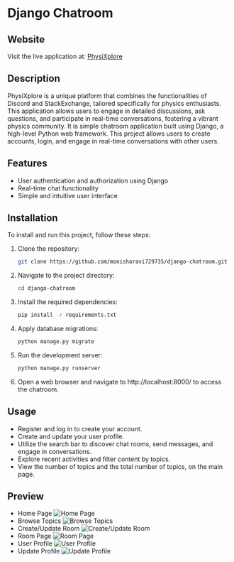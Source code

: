 # Django Chatroom

## Website
Visit the live application at: [PhysiXplore](https://monishar729735.pythonanywhere.com)

## Description

PhysiXplore is a unique platform that combines the functionalities of Discord and StackExchange, tailored specifically for physics enthusiasts. This application allows users to engage in detailed discussions, ask questions, and participate in real-time conversations, fostering a vibrant physics community. It is simple chatroom application built using Django, a high-level Python web framework. This project allows users to create accounts, login, and engage in real-time conversations with other users.

## Features

- User authentication and authorization using Django
- Real-time chat functionality
- Simple and intuitive user interface

## Installation

To install and run this project, follow these steps:

1. Clone the repository:
   ```bash
   git clone https://github.com/monisharavi729735/django-chatroom.git
   
2. Navigate to the project directory:
   ```bash  
   cd django-chatroom
   
4. Install the required dependencies:
   ```bash
   pip install -r requirements.txt
   
6. Apply database migrations:
   ```bash
   python manage.py migrate
   
8. Run the development server:
   ```bash
   python manage.py runserver
   
10. Open a web browser and navigate to http://localhost:8000/ to access the chatroom.

## Usage

- Register and log in to create your account.
- Create and update your user profile.
- Utilize the search bar to discover chat rooms, send messages, and engage in conversations.
- Explore recent activities and filter content by topics.
- View the number of topics and the total number of topics, on the main page.

## Preview
- Home Page
![Home Page](https://i.imgur.com/ZKKoYQ4.png)
- Browse Topics
![Browse Topics](https://i.imgur.com/k2xskaX.png)
- Create/Update Room
![Create/Update Room](https://i.imgur.com/WknImWW.png)
- Room Page
![Room Page](https://i.imgur.com/GbT5aUm.png)
- User Profile
![User Profile](https://i.imgur.com/mYOiw9W.png)
- Update Profile
![Update Profile](https://i.imgur.com/Id4k1TV.png)

   
